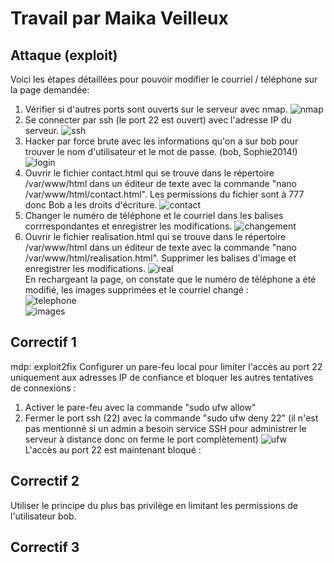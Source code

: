 # Travail par Maika Veilleux
## Attaque (exploit)
Voici les étapes détaillées pour pouvoir modifier le courriel / téléphone sur la page demandée:
1. Vérifier si d'autres ports sont ouverts sur le serveur avec nmap.
![nmap](nmap.png) <br>
2. Se connecter par ssh (le port 22 est ouvert) avec l'adresse IP du serveur.
![ssh](ssh.png) <br>
3. Hacker par force brute avec les informations qu'on a sur bob pour trouver le nom d'utilisateur et le mot de passe. (bob, Sophie2014!)
![login](login.png) <br>
4. Ouvrir le fichier contact.html qui se trouve dans le répertoire /var/www/html dans un éditeur de texte avec la commande "nano /var/www/html/contact.html". Les permissions du fichier sont à 777 donc Bob a les droits d'écriture.
![contact](contact.png) <br>
5. Changer le numéro de téléphone et le courriel dans les balises corrrespondantes et enregistrer les modifications.
![changement](changement.png) <br>
6. Ouvrir le fichier realisation.html qui se trouve dans le répertoire /var/www/html dans un éditeur de texte avec la commande "nano /var/www/html/realisation.html". Supprimer les balises d'image et enregistrer les modifications.
![real](real.png) <br>
En rechargeant la page, on constate que le numéro de téléphone a été modifié, les images supprimées et le courriel changé : <br>
![telephone](telephone.png) <br>
![images](images.png)
## Correctif 1
mdp: exploit2fix
Configurer un pare-feu local pour limiter l'accès au port 22 uniquement aux adresses IP de confiance et bloquer les autres tentatives de connexions :
1. Activer le pare-feu avec la commande "sudo ufw allow"
2. Fermer le port ssh (22) avec la commande "sudo ufw deny 22" (il n'est pas mentionné si un admin a besoin service SSH pour administrer le serveur à distance donc on ferme le port complètement)
![ufw](ufw.png) <br>
L'accès au port 22 est maintenant bloqué :

## Correctif 2
Utiliser le principe du plus bas privilège en limitant les permissions de l'utilisateur bob.
## Correctif 3

